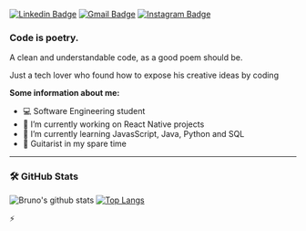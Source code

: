 [![Linkedin Badge](https://img.shields.io/badge/-LinkedIn-blue?style=flat&logo=Linkedin&logoColor=white&link=https://www.linkedin.com/in/amorim-bruno/)](https://www.linkedin.com/in/amorim-bruno/)
[![Gmail Badge](https://img.shields.io/badge/-Gmail-c14438?style=flat&logo=Gmail&logoColor=white&link=mailto:bruno.amorim032@gmail.com)](mailto:bruno.amorim032@gmail.com)
[![Instagram Badge](https://img.shields.io/badge/-Instagram-C13584?style=flat&labelColor=C13584&logo=instagram&logoColor=white&link=https://www.instagram.com/xmorim/)](https://www.instagram.com/xmorim/)

### Code is poetry.

A clean and understandable code, as a good poem should be.

Just a tech lover who found how to expose his creative ideas by coding


**Some information about me:**
- 💻 Software Engineering student
- 🔭 I’m currently working on React Native projects
- 🌱 I’m currently learning JavasScript, Java, Python and SQL
- 🎸 Guitarist in my spare time

***

### 🛠️ GitHub Stats
![Bruno's github stats](https://github-readme-stats.vercel.app/api?username=amorimcode&show_icons=true&theme=dracula)
[![Top Langs](https://github-readme-stats.vercel.app/api/top-langs/?username=amorimcode&show_icons=true&theme=dracula)](https://github.com/anuraghazra/github-readme-stats)




⚡

